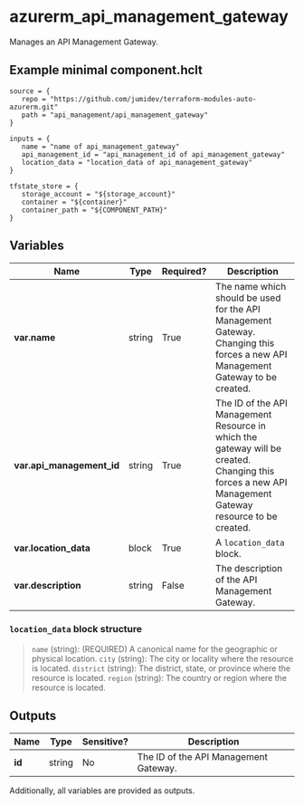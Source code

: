 # azurerm_api_management_gateway

Manages an API Management Gateway.

## Example minimal component.hclt

```hcl
source = {
   repo = "https://github.com/jumidev/terraform-modules-auto-azurerm.git" 
   path = "api_management/api_management_gateway" 
}

inputs = {
   name = "name of api_management_gateway" 
   api_management_id = "api_management_id of api_management_gateway" 
   location_data = "location_data of api_management_gateway" 
}

tfstate_store = {
   storage_account = "${storage_account}" 
   container = "${container}" 
   container_path = "${COMPONENT_PATH}" 
}

```

## Variables

| Name | Type | Required? |  Description |
| ---- | ---- | --------- |  ----------- |
| **var.name** | string | True | The name which should be used for the API Management Gateway. Changing this forces a new API Management Gateway to be created. | 
| **var.api_management_id** | string | True | The ID of the API Management Resource in which the gateway will be created. Changing this forces a new API Management Gateway resource to be created. | 
| **var.location_data** | block | True | A `location_data` block. | 
| **var.description** | string | False | The description of the API Management Gateway. | 

### `location_data` block structure

> `name` (string): (REQUIRED) A canonical name for the geographic or physical location.
> `city` (string): The city or locality where the resource is located.
> `district` (string): The district, state, or province where the resource is located.
> `region` (string): The country or region where the resource is located.



## Outputs

| Name | Type | Sensitive? | Description |
| ---- | ---- | --------- | --------- |
| **id** | string | No  | The ID of the API Management Gateway. | 

Additionally, all variables are provided as outputs.
